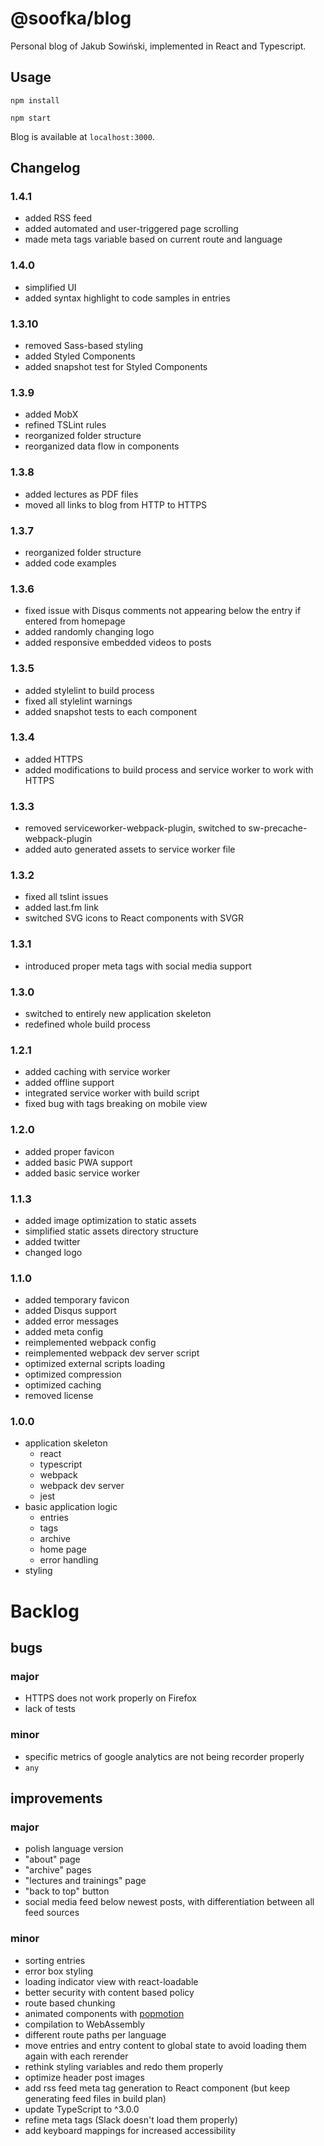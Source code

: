 # @soofka/blog
Personal blog of Jakub Sowiński, implemented in React and Typescript.

## Usage

```
npm install
```
```
npm start
```
Blog is available at `localhost:3000`.

## Changelog
### 1.4.1
- added RSS feed
- added automated and user-triggered page scrolling
- made meta tags variable based on current route and language

### 1.4.0
- simplified UI
- added syntax highlight to code samples in entries

### 1.3.10
- removed Sass-based styling
- added Styled Components
- added snapshot test for Styled Components

### 1.3.9
- added MobX
- refined TSLint rules
- reorganized folder structure
- reorganized data flow in components

### 1.3.8
- added lectures as PDF files
- moved all links to blog from HTTP to HTTPS

### 1.3.7
- reorganized folder structure
- added code examples

### 1.3.6
- fixed issue with Disqus comments not appearing below the entry if entered from homepage
- added randomly changing logo
- added responsive embedded videos to posts

### 1.3.5
- added stylelint to build process 
- fixed all stylelint warnings
- added snapshot tests to each component

### 1.3.4
- added HTTPS
- added modifications to build process and service worker to work with HTTPS

### 1.3.3
- removed serviceworker-webpack-plugin, switched to sw-precache-webpack-plugin
- added auto generated assets to service worker file 

### 1.3.2
- fixed all tslint issues
- added last.fm link
- switched SVG icons to React components with SVGR

### 1.3.1
- introduced proper meta tags with social media support

### 1.3.0
- switched to entirely new application skeleton
- redefined whole build process

### 1.2.1
- added caching with service worker
- added offline support
- integrated service worker with build script
- fixed bug with tags breaking on mobile view 

### 1.2.0
- added proper favicon
- added basic PWA support
- added basic service worker

### 1.1.3
- added image optimization to static assets
- simplified static assets directory structure
- added twitter
- changed logo

### 1.1.0
- added temporary favicon
- added Disqus support
- added error messages
- added meta config
- reimplemented webpack config
- reimplemented webpack dev server script
- optimized external scripts loading
- optimized compression
- optimized caching
- removed license

### 1.0.0
- application skeleton
    - react
    - typescript
    - webpack
    - webpack dev server
    - jest
- basic application logic
    - entries
    - tags
    - archive
    - home page
    - error handling
- styling

# Backlog
## bugs
### major
- HTTPS does not work properly on Firefox
- lack of tests

### minor
- specific metrics of google analytics are not being recorder properly
- `any`

## improvements
### major
- polish language version
- "about" page
- "archive" pages
- "lectures and trainings" page
- "back to top" button
- social media feed below newest posts, with differentiation between all feed sources

### minor
- sorting entries
- error box styling
- loading indicator view with react-loadable
- better security with content based policy
- route based chunking
- animated components with [popmotion](https://popmotion.io/pose/learn/route-transitions-reach-router/)
- compilation to WebAssembly
- different route paths per language
- move entries and entry content to global state to avoid loading them again with each rerender
- rethink styling variables and redo them properly
- optimize header post images
- add rss feed meta tag generation to React component (but keep generating feed files in build plan)
- update TypeScript to ^3.0.0
- refine meta tags (Slack doesn't load them properly)
- add keyboard mappings for increased accessibility
